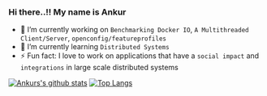 ### Hi there..!! My name is Ankur

- 🔭 I’m currently working on ```Benchmarking Docker IO```, ```A Multithreaded Client/Server```, ```openconfig/featureprofiles```
- 🌱 I’m currently learning ```Distributed Systems```
- ⚡ Fun fact: I love to work on applications that have a ```social impact``` and ```integrations``` in large scale distributed systems

[![Ankurs's github stats](https://github-readme-stats.vercel.app/api?username=ankur19&show_icons=true&theme=dark)](https://github.com/anuraghazra/github-readme-stats) [![Top Langs](https://github-readme-stats.vercel.app/api/top-langs/?username=ankur19&theme=dark)](https://github.com/anuraghazra/github-readme-stats)
<!--
**Ankur19/Ankur19** is a ✨ _special_ ✨ repository because its `README.md` (this file) appears on your GitHub profile.

Here are some ideas to get you started:

- 🔭 I’m currently working on ...
- 🌱 I’m currently learning ...
- 👯 I’m looking to collaborate on ...
- 🤔 I’m looking for help with ...
- 💬 Ask me about ...
- 📫 How to reach me: ...
- 😄 Pronouns: ...
- ⚡ Fun fact: ...
-->
